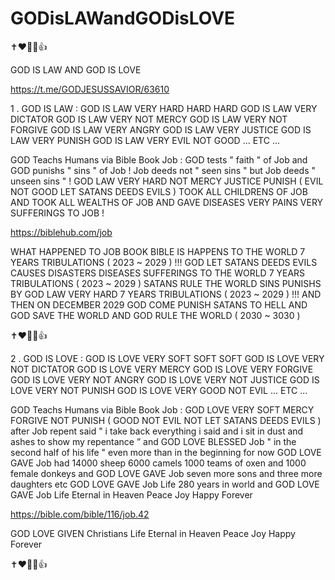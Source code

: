 # GODisLAWandGODisLOVE

✝️❤️🥰🙏👍

GOD IS LAW AND GOD IS LOVE

https://t.me/GODJESUSSAVIOR/63610

1 . GOD IS LAW :
GOD IS LAW VERY HARD HARD HARD
GOD IS LAW VERY DICTATOR
GOD IS LAW VERY NOT MERCY
GOD IS LAW VERY NOT FORGIVE
GOD IS LAW VERY ANGRY
GOD IS LAW VERY JUSTICE
GOD IS LAW VERY PUNISH
GOD IS LAW VERY EVIL NOT GOOD
... ETC ...

GOD Teachs Humans via Bible Book Job :
GOD tests " faith " of Job and  GOD punishs " sins " of Job ! Job deeds not " seen sins " but Job deeds " unseen sins " ! GOD LAW VERY HARD NOT MERCY JUSTICE PUNISH ( EVIL NOT GOOD LET SATANS DEEDS EVILS ) TOOK ALL CHILDRENS OF JOB AND TOOK ALL WEALTHS OF JOB AND GAVE DISEASES VERY PAINS VERY SUFFERINGS TO JOB !

https://biblehub.com/job

WHAT HAPPENED TO JOB BOOK BIBLE IS HAPPENS TO THE WORLD 7 YEARS TRIBULATIONS ( 2023 ~ 2029 ) !!! GOD LET SATANS DEEDS EVILS CAUSES DISASTERS DISEASES SUFFERINGS TO THE WORLD 7 YEARS TRIBULATIONS ( 2023 ~ 2029 ) SATANS RULE THE WORLD SINS PUNISHS BY GOD LAW VERY HARD 7 YEARS TRIBULATIONS ( 2023 ~ 2029 ) !!! AND THEN ON DECEMBER 2029 GOD COME PUNISH SATANS TO HELL AND GOD SAVE THE WORLD AND GOD RULE THE WORLD ( 2030 ~ 3030 )

✝️❤️🥰🙏👍

2 . GOD IS LOVE :
GOD IS LOVE VERY SOFT SOFT SOFT
GOD IS LOVE VERY NOT DICTATOR
GOD IS LOVE VERY MERCY
GOD IS LOVE VERY FORGIVE
GOD IS LOVE VERY NOT ANGRY
GOD IS LOVE VERY NOT JUSTICE
GOD IS LOVE VERY NOT PUNISH
GOD IS LOVE VERY GOOD NOT EVIL
... ETC ...

GOD Teachs Humans via Bible Book Job :
GOD LOVE VERY SOFT MERCY FORGIVE NOT PUNISH ( GOOD NOT EVIL NOT LET SATANS DEEDS EVILS ) after Job repent said " i take back everything i said and i sit in dust and ashes to show my repentance ” and GOD LOVE BLESSED Job " in the second half of his life " even more than in the beginning for now GOD LOVE GAVE Job had 14000 sheep 6000 camels 1000 teams of oxen and 1000 female donkeys and GOD LOVE GAVE Job seven more sons and three more daughters etc GOD LOVE GAVE Job Life 280 years in world and GOD LOVE GAVE Job Life Eternal in Heaven Peace Joy Happy Forever

https://bible.com/bible/116/job.42

GOD LOVE GIVEN Christians Life Eternal in Heaven Peace Joy Happy Forever

✝️❤️🥰🙏👍
